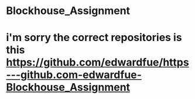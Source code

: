 # Blockhouse_Assignment
# i'm sorry the correct repositories is this https://github.com/edwardfue/https---github.com-edwardfue-Blockhouse_Assignment
